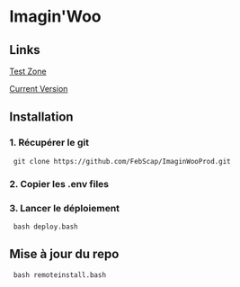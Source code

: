# Imagin'Woo

## Links
[Test Zone](http://www.temp.imaginwoo.be/)

[Current Version](http://www.imaginwoo.be/)

## Installation

### 1. Récupérer le git 
     git clone https://github.com/FebScap/ImaginWooProd.git

### 2. Copier les .env files

### 3. Lancer le déploiement
     bash deploy.bash

## Mise à jour du repo
     bash remoteinstall.bash
